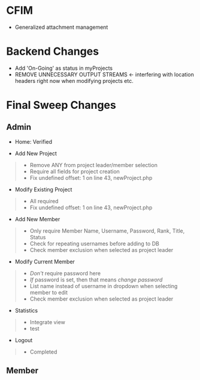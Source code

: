 CFIM
====
- Generalized attachment management

Backend Changes
===============
- Add 'On-Going' as status in myProjects
- REMOVE UNNECESSARY OUTPUT STREAMS <- interfering with location headers right now when modifying projects etc.

Final Sweep Changes
===================

Admin
-----
- Home: Verified

- Add New Project
> - Remove ANY from project leader/member selection
> - Require all fields for project creation
> - Fix undefined offset: 1 on line 43, newProject.php

- Modify Existing Project
> - All required
> - Fix undefined offset: 1 on line 43, newProject.php

- Add New Member
> - Only require Member Name, Username, Password, Rank, Title, Status
> - Check for repeating usernames before adding to DB
> - Check member exclusion when selected as project leader

- Modify Current Member
> - *Don't* require password here
> - *If* password is set, then that means *change password*
> - List name instead of username in dropdown when selecting member to edit
> - Check member exclusion when selected as project leader

- Statistics
> - Integrate view
> - test

- Logout
> - Completed

Member
------